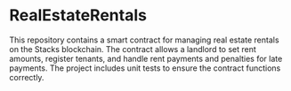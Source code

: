 # RealEstateRentals
This repository contains a smart contract for managing real estate rentals on the Stacks blockchain. The contract allows a landlord to set rent amounts, register tenants, and handle rent payments and penalties for late payments. The project includes unit tests to ensure the contract functions correctly.
